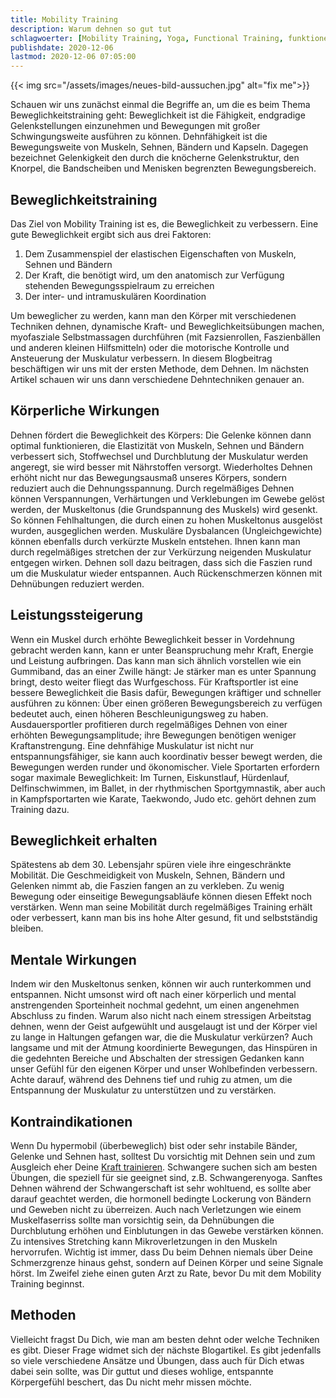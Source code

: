 ```yaml
---
title: Mobility Training
description: Warum dehnen so gut tut
schlagwoerter: [Mobility Training, Yoga, Functional Training, funktionelles Training]
publishdate: 2020-12-06
lastmod: 2020-12-06 07:05:00
---
```


{{< img src="/assets/images/neues-bild-aussuchen.jpg" alt="fix me">}}

Schauen wir uns zunächst einmal die Begriffe an, um die es beim Thema Beweglichkeitstraining geht: Beweglichkeit ist die Fähigkeit, endgradige Gelenkstellungen einzunehmen und Bewegungen mit großer Schwingungsweite ausführen zu können. Dehnfähigkeit ist die Bewegungsweite von Muskeln, Sehnen, Bändern und Kapseln. Dagegen bezeichnet Gelenkigkeit den durch die knöcherne Gelenkstruktur, den Knorpel, die Bandscheiben und Menisken begrenzten Bewegungsbereich.

## Beweglichkeitstraining

Das Ziel von Mobility Training ist es, die Beweglichkeit zu verbessern. Eine gute Beweglichkeit ergibt sich aus drei Faktoren:
1. Dem Zusammenspiel der elastischen Eigenschaften von Muskeln, Sehnen und Bändern 
2. Der Kraft, die benötigt wird, um den anatomisch zur Verfügung stehenden Bewegungsspielraum zu erreichen
3. Der inter- und intramuskulären Koordination

Um beweglicher zu werden, kann man den Körper mit verschiedenen Techniken dehnen, dynamische Kraft- und Beweglichkeitsübungen machen, myofasziale Selbstmassagen durchführen (mit Fazsienrollen, Faszienbällen und anderen kleinen Hilfsmitteln) oder die motorische Kontrolle und Ansteuerung der Muskulatur verbessern. In diesem Blogbeitrag beschäftigen wir uns mit der ersten Methode, dem Dehnen. Im nächsten Artikel schauen wir uns dann verschiedene Dehntechniken genauer an.

## Körperliche Wirkungen

Dehnen fördert die Beweglichkeit des Körpers: Die Gelenke können dann optimal funktionieren, die Elastizität von Muskeln, Sehnen und Bändern verbessert sich, Stoffwechsel und Durchblutung der Muskulatur werden angeregt, sie wird besser mit Nährstoffen versorgt. Wiederholtes Dehnen erhöht nicht nur das Bewegungsausmaß unseres Körpers, sondern reduziert auch die Dehnungsspannung. Durch regelmäßiges Dehnen können Verspannungen, Verhärtungen und Verklebungen im Gewebe gelöst werden, der Muskeltonus (die Grundspannung des Muskels) wird gesenkt. So können Fehlhaltungen, die durch einen zu hohen Muskeltonus ausgelöst wurden, ausgeglichen werden. Muskuläre Dysbalancen (Ungleichgewichte) können ebenfalls durch verkürzte Muskeln entstehen. Ihnen kann man durch regelmäßiges stretchen der zur Verkürzung neigenden Muskulatur entgegen wirken. Dehnen soll dazu beitragen, dass sich die Faszien rund um die Muskulatur wieder entspannen. Auch Rückenschmerzen können mit Dehnübungen reduziert werden.

## Leistungssteigerung

Wenn ein Muskel durch erhöhte Beweglichkeit besser in Vordehnung gebracht werden kann, kann er unter Beanspruchung mehr Kraft, Energie und Leistung aufbringen. Das kann man sich ähnlich vorstellen wie ein Gummiband, das an einer Zwille hängt: Je stärker man es unter Spannung bringt, desto weiter fliegt das Wurfgeschoss. Für Kraftsportler ist eine bessere Beweglichkeit die Basis dafür, Bewegungen kräftiger und schneller ausführen zu können: Über einen größeren Bewegungsbereich zu verfügen bedeutet auch, einen höheren Beschleunigungsweg zu haben. Ausdauersportler profitieren durch regelmäßiges Dehnen von einer erhöhten Bewegungsamplitude; ihre Bewegungen benötigen weniger Kraftanstrengung. Eine dehnfähige Muskulatur ist nicht nur entspannungsfähiger, sie kann auch koordinativ besser bewegt werden, die Bewegungen werden runder und ökonomischer. Viele Sportarten erfordern sogar maximale Beweglichkeit: Im Turnen, Eiskunstlauf, Hürdenlauf, Delfinschwimmen, im Ballet, in der rhythmischen Sportgymnastik, aber auch in Kampfsportarten wie Karate, Taekwondo, Judo etc. gehört dehnen zum Training dazu.


## Beweglichkeit erhalten

Spätestens ab dem 30. Lebensjahr spüren viele ihre eingeschränkte Mobilität. Die Geschmeidigkeit von Muskeln, Sehnen, Bändern und Gelenken nimmt ab, die Faszien fangen an zu verkleben. Zu wenig Bewegung oder einseitige Bewegungsabläufe können diesen Effekt noch verstärken. Wenn man seine Mobilität durch regelmäßiges Training erhält oder verbessert, kann man bis ins hohe Alter gesund, fit und selbstständig bleiben.


## Mentale Wirkungen

Indem wir den Muskeltonus senken, können wir auch runterkommen und entspannen. Nicht umsonst wird oft nach einer körperlich und mental anstrengenden Sporteinheit nochmal gedehnt, um einen angenehmen Abschluss zu finden. Warum also nicht nach einem stressigen Arbeitstag dehnen, wenn der Geist aufgewühlt und ausgelaugt ist und der Körper viel zu lange in Haltungen gefangen war, die die Muskulatur verkürzen? Auch langsame und mit der Atmung koordinierte Bewegungen, das Hinspüren in die gedehnten Bereiche und Abschalten der stressigen Gedanken kann unser Gefühl für den eigenen Körper und unser Wohlbefinden verbessern. Achte darauf, während des Dehnens tief und ruhig zu atmen, um die Entspannung der Muskulatur zu unterstützen und zu verstärken.

## Kontraindikationen

Wenn Du hypermobil (überbeweglich) bist oder sehr instabile Bänder, Gelenke und Sehnen hast, solltest Du vorsichtig mit Dehnen sein und zum Ausgleich eher Deine [Kraft trainieren][1]. Schwangere suchen sich am besten Übungen, die speziell für sie geeignet sind, z.B. Schwangerenyoga. Sanftes Dehnen während der Schwangerschaft ist sehr wohltuend, es sollte aber darauf geachtet werden, die hormonell bedingte Lockerung von Bändern und Geweben nicht zu überreizen. Auch nach Verletzungen wie einem Muskelfaserriss sollte man vorsichtig sein, da Dehnübungen die Durchblutung erhöhen und Einblutungen in das Gewebe verstärken können. Zu intensives Stretching kann Mikroverletzungen in den Muskeln hervorrufen. Wichtig ist immer, dass Du beim Dehnen niemals über Deine Schmerzgrenze hinaus gehst, sondern auf Deinen Körper und seine Signale hörst. Im Zweifel ziehe einen guten Arzt zu Rate, bevor Du mit dem Mobility Training beginnst.

## Methoden

Vielleicht fragst Du Dich, wie man am besten dehnt oder welche Techniken es gibt. Dieser Frage widmet sich der nächste Blogartikel. Es gibt jedenfalls so viele verschiedene Ansätze und Übungen, dass auch für Dich etwas dabei sein sollte, was Dir guttut und dieses wohlige, entspannte Körpergefühl beschert, das Du nicht mehr missen möchte.

[1]: /artikel/2020/krafttraining
